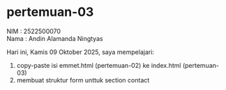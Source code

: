 # pertemuan-03

NIM : 2522500070<br>
Nama : Andin Alamanda Ningtyas<br>

Hari ini, Kamis 09 Oktober 2025, saya mempelajari:
<ol>
  <li>copy-paste isi emmet.html (pertemuan-02) ke index.html (pertemuan-03)</li>
  <li>membuat struktur form unttuk section contact</li>
</ol>
